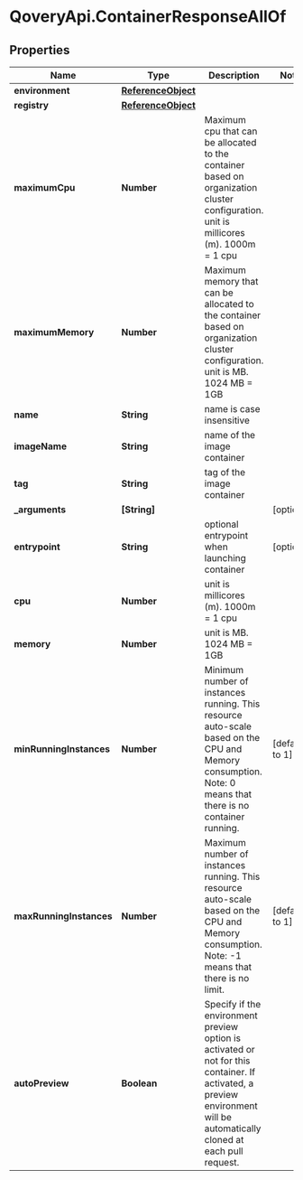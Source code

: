 # QoveryApi.ContainerResponseAllOf

## Properties

Name | Type | Description | Notes
------------ | ------------- | ------------- | -------------
**environment** | [**ReferenceObject**](ReferenceObject.md) |  | 
**registry** | [**ReferenceObject**](ReferenceObject.md) |  | 
**maximumCpu** | **Number** | Maximum cpu that can be allocated to the container based on organization cluster configuration. unit is millicores (m). 1000m &#x3D; 1 cpu | 
**maximumMemory** | **Number** | Maximum memory that can be allocated to the container based on organization cluster configuration. unit is MB. 1024 MB &#x3D; 1GB | 
**name** | **String** | name is case insensitive | 
**imageName** | **String** | name of the image container | 
**tag** | **String** | tag of the image container | 
**_arguments** | **[String]** |  | [optional] 
**entrypoint** | **String** | optional entrypoint when launching container | [optional] 
**cpu** | **Number** | unit is millicores (m). 1000m &#x3D; 1 cpu | 
**memory** | **Number** | unit is MB. 1024 MB &#x3D; 1GB | 
**minRunningInstances** | **Number** | Minimum number of instances running. This resource auto-scale based on the CPU and Memory consumption. Note: 0 means that there is no container running.  | [default to 1]
**maxRunningInstances** | **Number** | Maximum number of instances running. This resource auto-scale based on the CPU and Memory consumption. Note: -1 means that there is no limit.  | [default to 1]
**autoPreview** | **Boolean** | Specify if the environment preview option is activated or not for this container. If activated, a preview environment will be automatically cloned at each pull request.  | 


